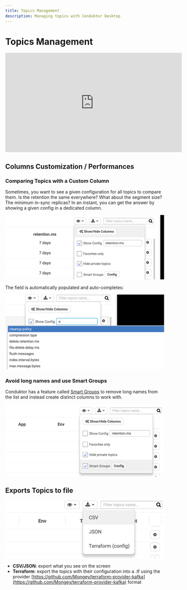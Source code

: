 ```yaml
---
title: Topics Management
description: Managing topics with Conduktor Desktop
---
```


# Topics Management

<iframe width="560" height="315" src="https://www.youtube.com/embed/upRjuUs67S4" title="YouTube video player" frameBorder="0" allow="accelerometer; autoplay; clipboard-write; encrypted-media; gyroscope; picture-in-picture" allowFullScreen></iframe>

## Columns Customization / Performances

### Comparing Topics with a Custom Column

Sometimes, you want to see a given configuration for all topics to compare them. Is the retention the same everywhere? What about the segment size? The minimum in-sync replicas? In an instant, you can get the answer by showing a given config in a dedicated column.

![](../../assets/screenshot-2020-09-19-at-21.52.57.png)

The field is automatically populated and auto-completes:

![](../../assets/screenshot-2020-09-19-at-21.56.16.png)

### Avoid long names and use Smart Groups

Conduktor has a feature called [Smart Groups](/desktop/features/topics-management/smart-groups) to remove long names from the list and instead create distinct columns to work with.

![](../../assets/screenshot-2020-09-19-at-21.49.07.png)

## Exports Topics to file

![](../../assets/screenshot-2020-09-19-at-21.48.41.png)

- **CSV/JSON**: export what you see on the screen
- **Terraform**: export the topics with their configuration into a .tf using the provider [https://github.com/Mongey/terraform-provider-kafka](https://github.com/Mongey/terraform-provider-kafka) format
